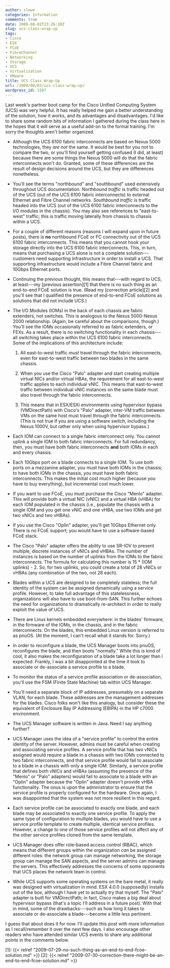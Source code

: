 ```yaml
---
author: slowe
categories: Information
comments: true
date: 2009-08-02T23:26:10Z
slug: ucs-class-wrap-up
tags:
- Cisco
- ESX
- FCoE
- FibreChannel
- Networking
- Storage
- UCS
- Virtualization
- VMware
title: UCS Class Wrap-Up
url: /2009/08/02/ucs-class-wrap-up/
wordpress_id: 1507
---
```


Last week's partner boot camp for the Cisco Unified Computing System (UCS) was very helpful. It has really helped me gain a better understanding of the solution, how it works, and its advantages and disadvantages. I'd like to share some random bits of information I gathered during the class here in the hopes that it will serve as a useful add-on to the formal training. I'm sorry the thoughts aren't better organized.

* Although the UCS 6100 fabric interconnects are based on Nexus 5000 technologies, they _are not_ the same. It would be best for you not to compare the two, or you'll find yourself getting confused (I did, at least) because there are some things the Nexus 5000 will do that the fabric interconnects won't do. Granted, some of these differences are the result of design decisions around the UCS, but they are differences nonetheless.

* You'll see the terms "northbound" and "southbound" used extensively throughout UCS documentation. _Northbound traffic_ is traffic headed out of the UCS (out of the UCS 6100 fabric interconnects) to external Ethernet and Fibre Channel networks. _Southbound traffic_ is traffic headed into the UCS (out of the UCS 6100 fabric interconnects to the I/O modules in the chassis). You may also see references to "east-to-west" traffic; this is traffic moving laterally from chassis to chassis within a UCS.

* For a couple of different reasons (reasons I will expand upon in future posts), there is **no** northbound FCoE or FC connectivity out of the UCS 6100 fabric interconnects. This means that you cannot hook your storage directly into the UCS 6100 fabric interconnects. This, in turn, means that purchasing a UCS alone is not a complete solution---customers need supporting infrastructure in order to install a UCS. That supporting infrastructure would include a Fibre Channel fabric and 10Gbps Ethernet ports.

* Continuing the previous thought, this means that---with regard to UCS, at least---my [previous assertion][1] that there is no such thing as an end-to-end FCoE solution is true. (Read my [correction article][2] and you'll see that I qualified the presence of end-to-end FCoE solutions as solutions that did not include UCS.)

* The I/O Modules (IOMs) in the back of each chassis are fabric extenders, not switches. This is analogous to the Nexus 5000-Nexus 2000 relationship. (Again, be careful about the comparisons, though.) You'll see the IOMs occasionally referred to as fabric extenders, or FEXs. As a result, there is no switching functionality in each chassis---all switching takes place within the UCS 6100 fabric interconnects. Some of the implications of this architecture include:

    1. All east-to-west traffic _must_ travel through the fabric interconnects, even for east-to-west traffic between two blades in the same chassis.

    2. When you use the Cisco "Palo" adapter and start creating multiple virtual NICs and/or virtual HBAs, the requirement for all east-to-west traffic applies to each individual vNIC. This means that east-to-west traffic between individual vNIC instances on the same blade must also travel through the fabric interconnects.

    3. This means that in ESX/ESXi environments using hypervisor bypass (VMDirectPath) with Cisco's "Palo" adapter, inter-VM traffic between VMs on the same host must travel through the fabric interconnects. (This is not true if you are using a software switch, including the Nexus 1000V, but rather only when using hypervisor bypass.)

* Each IOM can connect to a single fabric interconnect only. You cannot uplink a single IOM to both fabric interconnects. For full redundancy, then, you must have both fabric interconnects **and** both IOMs in each and every chassis.

* Each 10Gbps port on a blade connects to a single IOM. To use both ports on a mezzanine adapter, you must have both IOMs in the chassis; to have both IOMs in the chassis, you must have both fabric interconnects. This makes the initial cost much higher (because you have to buy everything), but incremental cost much lower.

* If you want to use FCoE, you must purchase the Cisco "Menlo" adapter. This will provide both a virtual NIC (vNIC) and a virtual HBA (vHBA) for each IOM populated in the chassis (i.e., populate the chassis with a single IOM and you get one vNIC and one vHBA, use two IOMs and get two vNICs and two vHBAs).

* If you use the Cisco "Oplin" adapter, you'll get 10Gbps Ethernet only. There is no FCoE support; you would have to use a software-based FCoE stack.

* The Cisco "Palo" adapter offers the ability to use SR-IOV to present multiple, discrete instances of vNICs and vHBAs. The number of instances is based on the number of uplinks from the IOMs to the fabric interconnects. The formula for calculating this number is 15 * (IOM uplinks) - 2. So, for two uplinks, you could create a total of 28 vNICs or vHBAs (any combination of the two, not 28 each).

* Blades within a UCS are designed to be completely stateless; the full identity of the system can be assigned dynamically using a service profile. However, to take full advantage of this statelessness, organizations will also have to use boot-from-SAN. This further echoes the need for organizations to dramatically re-architect in order to really exploit the value of UCS.

* There are Linux kernels embedded everywhere: in the blades' firmware, in the firmware of the IOMs, in the chassis, and in the fabric interconnects. On the blades, this embedded Linux version is referred to as pnuOS. (At the moment, I can't recall what it stands for. Sorry.)

* In order to reconfigure a blade, the UCS Manager boots into pnuOS, reconfigures the blade, and then boots "normally." While this is kind of cool, it also makes the reconfiguration of a blade take a lot longer than I expected. Frankly, I was a bit disappointed at the time it took to associate or de-associate a service profile to a blade.

* To monitor the status of a service profile association or de-association, you'll use the FSM (Finite State Machine) tab within UCS Manager.

* You'll need a separate block of IP addresses, presumably on a separate VLAN, for each blade. These addresses are the management addresses for the blades. Cisco folks won't like this analogy, but consider these the equivalent of Enclosure Bay IP Addressing (EBIPA) in the HP c7000 environment.

* The UCS Manager software is written in Java. Need I say anything further?

* UCS Manager uses the idea of a "service profile" to control the entire identity of the server. However, admins must be careful when creating and associating service profiles. A service profile that has two vNICs assigned would require a blade in a chassis with two IOMs connected to two fabric interconnects, and that service profile would fail to associate to a blade in a chassis with only a single IOM. Similarly, a service profile that defines both vNICs and vHBAs (assuming the presence of the "Menlo" or "Palo" adapters) would fail to associate to a blade with an "Oplin" adapter because the "Oplin" adapter doesn't provide vHBA functionality. The onus is upon the administrator to ensure that the service profile is properly configured for the hardware. Once again, I was disappointed that the system was not more resilient in this regard.

* Each service profile can be associated to exactly one blade, and each blade may be associated to exactly one service profile. To apply the same type of configuration to multiple blades, you would have to use a service profile template to create multiple, identical service profiles. However, a change to one of those service profiles will not affect any of the other service profiles cloned from the same template.

* UCS Manager does offer role-based access control (RBAC), which means that different groups within the organization _can_ be assigned different roles: the network group can manage networking, the storage group can manage the SAN aspects, and the server admins can manage the servers. This effectively addresses the concerns of some opponents that UCS places the network team in control.

* While UCS supports some operating systems on the bare metal, it really was designed with virtualization in mind. ESX 4.0.0 (supposedly) installs out of the box, although I have yet to actually try that myself. The "Palo" adapter is built for VMDirectPath; in fact, Cisco makes a big deal about hypervisor bypass (that's a topic I'll address in a future post). With that in mind, some of the drawbacks---such as how long it takes to associate or de-associate a blade---become a little less pertinent.

I guess that about does it for now. I'll update this post with more information as I recall/remember it over the next few days. I also encourage other readers who have attended similar UCS events to share any additional points in the comments below.

[1]: {{< relref "2009-07-29-no-such-thing-as-an-end-to-end-fcoe-solution.md" >}}
[2]: {{< relref "2009-07-30-correction-there-might-be-an-end-to-end-fcoe-solution.md" >}}

